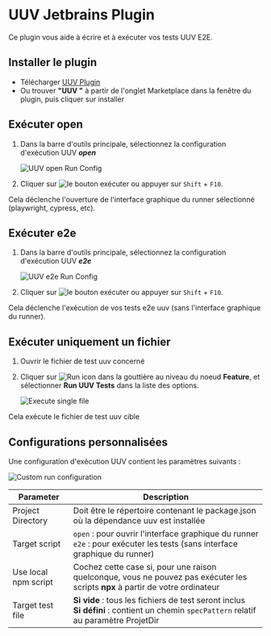 # UUV Jetbrains Plugin

Ce plugin vous aide à écrire et à exécuter vos tests UUV E2E.

## Installer le plugin
- Télécharger [UUV Plugin](https://plugins.jetbrains.com/plugin/22437-uuv)
- Ou trouver **"UUV "** à partir de l'onglet Marketplace dans la fenêtre du plugin, puis cliquer sur installer

## Exécuter **open**
1. Dans la barre d'outils principale, sélectionnez la configuration d'exécution UUV ***open***

    ![UUV open Run Config](@site/static/img/docs/jetbrain-plugin/open-run-config.png)

2. Cliquer sur ![le bouton exécuter](https://resources.jetbrains.com/help/img/idea/2023.2/app.actions.execute_dark.svg) ou appuyer sur `Shift` + `F10`.

Cela déclenche l'ouverture de l'interface graphique du runner sélectionné (playwright, cypress, etc).

## Exécuter **e2e**
1. Dans la barre d'outils principale, sélectionnez la configuration d'exécution UUV ***e2e***

    ![UUV e2e Run Config](@site/static/img/docs/jetbrain-plugin/e2e-run-config.png)

2. Cliquer sur ![le bouton exécuter](https://resources.jetbrains.com/help/img/idea/2023.2/app.actions.execute_dark.svg) ou appuyer sur `Shift` + `F10`.

Cela déclenche l'exécution de vos tests e2e uuv (sans l'interface graphique du runner).

## Exécuter uniquement un fichier
1. Ouvrir le fichier de test uuv concerné
2. Cliquer sur ![Run icon](https://resources.jetbrains.com/help/img/idea/2023.2/app.actions.execute_dark.svg) dans la gouttière au niveau du noeud **Feature**, et sélectionner **Run UUV Tests** dans la liste des options.

    ![Execute single file](@site/static/img/docs/jetbrain-plugin/execute-single-file.png)

Cela exécute le fichier de test uuv cible

## Configurations personnalisées
Une configuration d'exécution UUV contient les paramètres suivants :

![Custom run configuration](@site/static/img/docs/jetbrain-plugin/run-custom-run-config.png)

| Parameter            | Description                                                                                                                               |
|----------------------|-------------------------------------------------------------------------------------------------------------------------------------------|
| Project Directory    | Doit être le répertoire contenant le package.json où la dépendance uuv est installée                                                      |
| Target script        | `open` : pour ouvrir l'interface graphique du runner<br/> `e2e` : pour exécuter les tests (sans interface graphique du runner)            |
| Use local npm script | Cochez cette case si, pour une raison quelconque, vous ne pouvez pas exécuter les scripts **npx** à partir de votre ordinateur            |
| Target test file     | **Si vide** : tous les fichiers de test seront inclus<br/>**Si défini** : contient un chemin `specPattern` relatif au paramètre ProjetDir |

